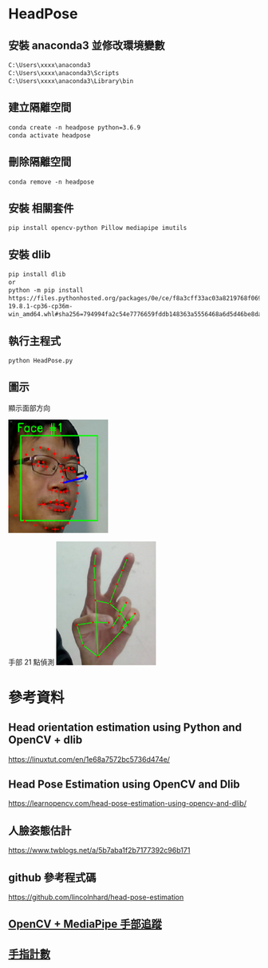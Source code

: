 # HeadPose

## 安裝 anaconda3 並修改環境變數
    C:\Users\xxxx\anaconda3  
    C:\Users\xxxx\anaconda3\Scripts  
    C:\Users\xxxx\anaconda3\Library\bin  

## 建立隔離空間
    conda create -n headpose python=3.6.9  
    conda activate headpose  

## 刪除隔離空間
    conda remove -n headpose

## 安裝 相關套件
    pip install opencv-python Pillow mediapipe imutils  

## 安裝 dlib
    pip install dlib
    or
    python -m pip install https://files.pythonhosted.org/packages/0e/ce/f8a3cff33ac03a8219768f0694c5d703c8e037e6aba2e865f9bae22ed63c/dlib-19.8.1-cp36-cp36m-win_amd64.whl#sha256=794994fa2c54e7776659fddb148363a5556468a6d5d46be8dad311722d54bfcf  

## 執行主程式
    python HeadPose.py

## 圖示

顯示面部方向

<img src="images/Face1.png" width="200">

手部 21 點偵測
<img src="images/Hand1.png" width="200">

# 參考資料

## Head orientation estimation using Python and OpenCV + dlib
https://linuxtut.com/en/1e68a7572bc5736d474e/

## Head Pose Estimation using OpenCV and Dlib
https://learnopencv.com/head-pose-estimation-using-opencv-and-dlib/

## 人臉姿態估計
https://www.twblogs.net/a/5b7aba1f2b7177392c96b171

## github 參考程式碼
https://github.com/lincolnhard/head-pose-estimation

## <a href="https://www.youtube.com/watch?v=x4eeX7WJIuA">OpenCV + MediaPipe 手部追蹤</a>

## <a href="https://www.bilibili.com/video/BV1XA41157pK/">手指計數</a>
